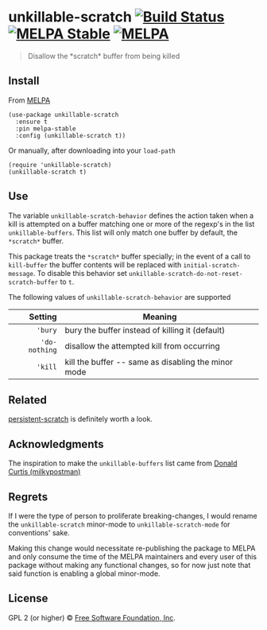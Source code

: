 # unkillable-scratch [![Build Status](https://travis-ci.org/EricCrosson/unkillable-scratch.svg?branch=master)](https://travis-ci.org/EricCrosson/unkillable-scratch) [![MELPA Stable](https://stable.melpa.org/packages/unkillable-scratch-badge.svg)](https://stable.melpa.org/#/unkillable-scratch) [![MELPA](http://melpa.org/packages/unkillable-scratch-badge.svg)](http://melpa.org/#/unkillable-scratch)

> Disallow the \*scratch\* buffer from being killed

## Install

From [MELPA](https://melpa.org/)

``` {.sourceCode .lisp}
(use-package unkillable-scratch
  :ensure t
  :pin melpa-stable
  :config (unkillable-scratch t))
```

Or manually, after downloading into your `load-path`

``` {.sourceCode .lisp}
(require 'unkillable-scratch)
(unkillable-scratch t)
```

## Use

The variable `unkillable-scratch-behavior` defines the action taken when a kill
is attempted on a buffer matching one or more of the regexp's in the list
`unkillable-buffers`. This list will only match one buffer by default, the
`*scratch*` buffer.

This package treats the `*scratch*` buffer specially; in the event of a call to
`kill-buffer` the buffer contents will be replaced with
`initial-scratch-message`. To disable this behavior set
`unkillable-scratch-do-not-reset-scratch-buffer` to `t`.

The following values of `unkillable-scratch-behavior` are supported

|       Setting | Meaning                                             |
|--------------:|-----------------------------------------------------|
|       `'bury` | bury the buffer instead of killing it (default)     |
| `'do-nothing` | disallow the attempted kill from occurring          |
|       `'kill` | kill the buffer -- same as disabling the minor mode |

<!-- ## Example -->

<!-- ![TODO: set hover-text](https://raw.githubusercontent.com/EricCrosson/unkillable-scratch/master/img/demo.{TODO: set filetype png,gif}) -->

## Related

[persistent-scratch](https://github.com/Fanael/persistent-scratch) is
definitely worth a look.

## Acknowledgments

The inspiration to make the `unkillable-buffers` list came from
[Donald Curtis (milkypostman)](http://emacswiki.org/emacs/RecreateScratchBuffer)

## Regrets

If I were the type of person to proliferate breaking-changes, I would
rename the `unkillable-scratch` minor-mode to
`unkillable-scratch-mode` for conventions' sake.

Making this change would necessitate re-publishing the package to
MELPA and only consume the time of the MELPA maintainers and every
user of this package without making any functional changes, so for now
just note that said function is enabling a global minor-mode.

## License

GPL 2 (or higher) © [Free Software Foundation, Inc](http://www.fsf.org/about).
